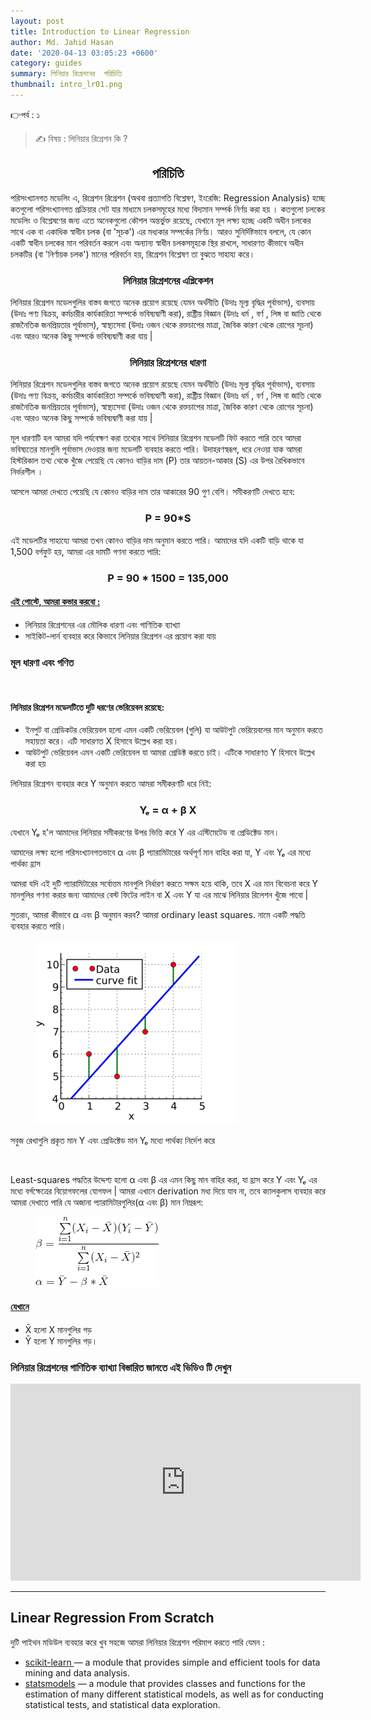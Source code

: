 ```yaml
---
layout: post
title: Introduction to Linear Regression
author: Md. Jahid Hasan
date: '2020-04-13 03:05:23 +0600'
category: guides
summary: লিনিয়ার রিগ্রেশনের  পরিচিতি
thumbnail: intro_lr01.png
---
```


👉পর্ব : ১
> ✍ বিষয় :  লিনিয়ার রিগ্রেশন কি ?


<h2> <b>  <center> পরিচিতি </center>  </b> </h2>

<p> পরিসংখ্যানগত মডেলিং এ, রিগ্রেশন রিগ্রেশন (অথবা প্রত্যাগতি বিশ্লেষণ, ইংরেজি: Regression Analysis) হচ্ছে কতগুলো পরিসংখ্যানগত প্রক্রিয়ার সেট যার মাধ্যমে চলকসমূহের মধ্যে বিদ্যমান সম্পর্ক নির্ণয় করা হয় । কতগুলো চলকের মডেলিং ও বিশ্লেষণের জন্য এতে অনেকগুলো কৌশল অন্তর্ভুক্ত রয়েছে, যেখানে মূল লক্ষ্য হচ্ছে একটি অধীন চলকের সাথে এক বা একাধিক স্বাধীন চলক (বা 'সূচক') এর মধ্যকার সম্পর্কের নির্ণয়। আরও সুনির্দিষ্টভাবে বললে, যে কোন একটি স্বাধীন চলকের মান পরিবর্তন করলে এবং অন্যান্য স্বাধীন চলকসমূহকে স্থির রাখলে, সাধারণত কীভাবে অধীন চলকটির (বা 'নির্ণায়ক চলক') মানের পরিবর্তন হয়, রিগ্রেশন বিশ্লেষণ তা বুঝতে সাহায্য করে। </p>



<h3> <b>  <center> লিনিয়ার  রিগ্রেশনের  এপ্লিকেশন  </center>  </b> </h3>

<p> লিনিয়ার রিগ্রেশন মডেলগুলির বাস্তব জগতে অনেক  প্রয়োগ  রয়েছে যেমন অর্থনীতি (উদাঃ মূল্য বৃদ্ধির পূর্বাভাস), ব্যবসায় (উদাঃ পণ্য বিক্রয়, কর্মচারীর কার্যকারিতা সম্পর্কে ভবিষ্যদ্বাণী করা), রাষ্ট্রীয় বিজ্ঞান (উদাঃ ধর্ম , বর্ণ , লিঙ্গ বা জাতি থেকে রাজনৈতিক জনপ্রিয়তার পূর্বাভাস), স্বাস্থ্যসেবা (উদাঃ ওজন থেকে রক্তচাপের মাত্রা, জৈবিক কারণ থেকে রোগের সূচনা) এবং আরও অনেক কিছু সম্পর্কে ভবিষ্যদ্বাণী করা যায় | </p>

<h3> <b>  <center> লিনিয়ার রিগ্রেশনের ধারণা  </center>  </b> </h3>

<p> লিনিয়ার রিগ্রেশন মডেলগুলির বাস্তব জগতে অনেক  প্রয়োগ  রয়েছে যেমন অর্থনীতি (উদাঃ মূল্য বৃদ্ধির পূর্বাভাস), ব্যবসায় (উদাঃ পণ্য বিক্রয়, কর্মচারীর কার্যকারিতা সম্পর্কে ভবিষ্যদ্বাণী করা), রাষ্ট্রীয় বিজ্ঞান (উদাঃ ধর্ম , বর্ণ , লিঙ্গ বা জাতি থেকে রাজনৈতিক জনপ্রিয়তার পূর্বাভাস), স্বাস্থ্যসেবা (উদাঃ ওজন থেকে রক্তচাপের মাত্রা, জৈবিক কারণ থেকে রোগের সূচনা) এবং আরও অনেক কিছু সম্পর্কে ভবিষ্যদ্বাণী করা যায় | </p>


<p>মূল ধারণাটি হল আমরা যদি পর্যবেক্ষণ করা তথ্যের সাথে লিনিয়ার রিগ্রেশন মডেলটি ফিট করতে পারি তবে আমরা ভবিষ্যতের মানগুলি পূর্বাভাস দেওয়ার জন্য মডেলটি ব্যবহার করতে পারি। উদাহরণস্বরূপ, ধরে নেওয়া যাক আমরা হিস্টরিকাল  তথ্য থেকে খুঁজে পেয়েছি যে কোনও বাড়ির দাম (P) তার আয়তন-আকার (S) এর উপর রৈখিকভাবে নির্ভরশীল । </p>

আসলে আমরা দেখতে পেয়েছি যে কোনও বাড়ির দাম তার আকারের 90 গুণ বেশি। সমীকরণটি দেখতে  হবে:

<h3><center> P = 90*S  </center></h3>

<p> এই মডেলটির সাহায্যে আমরা তখন কোনও বাড়ির দাম অনুমান করতে পারি। আমাদের যদি একটি বাড়ি থাকে যা 1,500 বর্গফুট হয়, আমরা এর দামটি গণনা করতে পারি:  </p>

<h3><center> P = 90 * 1500 = 135,000  </center></h3>

<h4><u>এই পোস্টে, আমরা কভার করবো : </u></h4>
<ul>
    <li> লিনিয়ার রিগ্রেশনের এর  মৌলিক ধারণা এবং গাণিতিক ব্যাখ্যা  </li>
    <li> সাইকিট-লার্ন ব্যবহার করে কিভাবে  লিনিয়ার রিগ্রেশন এর  প্রয়োগ করা যায় </li>

</ul>

<h3> মূল ধারণা এবং গণিত </h3>
<br>

<h4> লিনিয়ার রিগ্রেশন মডেলটিতে দুটি ধরণের ভেরিয়েবল রয়েছে: </h4>
<ul>
    <li> ইনপুট বা প্রেডিকটর ভেরিয়েবল হলো এমন একটি  ভেরিয়েবল (গুলি) যা আউটপুট ভেরিয়েবলের মান অনুমান করতে সহায়তা করে। এটি সাধারণত X হিসাবে উল্লেখ করা হয়।  </li>
    <li>আউটপুট ভেরিয়েবল এমন একটি  ভেরিয়েবল যা আমরা প্রেডিক্ট  করতে চাই। এটিকে সাধারণত Y হিসাবে উল্লেখ করা হয় </li>

</ul>

লিনিয়ার রিগ্রেশন ব্যবহার করে Y অনুমান করতে আমরা সমীকরণটি ধরে নিই:
<h3><center> Yₑ = α + β X  </center></h3>

<p> যেখানে Yₑ হ'ল আমাদের লিনিয়ার সমীকরণের উপর ভিত্তি করে Y এর এস্টিমেটেড  বা প্রেডিক্টেড  মান। </p>
<p>আমাদের লক্ষ্য হলো পরিসংখ্যানগতভাবে α এবং  β প্যারামিটারের অর্থপূর্ণ মান বাহির করা যা, Y এবং Yₑ এর মধ্যে পার্থক্য হ্রাস </p>

<p>
আমরা যদি এই দুটি প্যারামিটারের সর্বোত্তম মানগুলি নির্ধারণ করতে সক্ষম হয়ে থাকি, তবে X এর মান বিবেচনা করে Y মানগুলির গণনা করার  জন্য আমাদের বেস্ট  ফিটের লাইন বা X এবং Y যা এর মাঝে লিনিয়ার রিলেশন খুঁজে পাবো |</p>

<p>সুতরাং, আমরা কীভাবে α এবং β অনুমান করব? আমরা ordinary least squares.
 নামে একটি পদ্ধতি ব্যবহার করতে পারি।</p>


 <figure>
 		   <img src="/banglablog/LR/1.png">
 </figure>
<p> সবুজ রেখাগুলি প্রকৃত মান Y এবং প্রেডিক্টেড  মান Yₑ   মধ্যে পার্থক্য নির্দেশ করে   </p>

<br>

<p> Least-squares পদ্ধতির উদ্দেশ্য হলো α এবং β এর এমন কিছু মান বাহির করা, যা  হ্রাস করে Y এবং Yₑ এর মধ্যে বর্গক্ষেত্রের বিয়োগফলের  যোগফল | আমরা এখানে derivation মধ্য দিয়ে যাব না, তবে ক্যালকুলাস ব্যবহার করে আমরা দেখাতে পারি যে অজানা প্যারামিটারগুলির(α এবং β) মান নিম্নরূপ:</p>

<figure>
      <img src="/banglablog/LR/2.gif">
</figure>

<h4><u>যেখানে</u></h4>
<ul>
    <li> X̄ হলো X মানগুলির গড়  </li>
    <li> Ȳ হলো Y মানগুলির গড়। </li>

</ul>

<h3>লিনিয়ার রিগ্রেশনের  গাণিতিক ব্যাখ্যা বিস্তারিত জানতে এই ভিডিও টি দেখুন </h3>

<iframe width="560" height="315" src="https://www.youtube.com/embed/ZP_I87mAh1A" frameborder="0" allow="accelerometer; autoplay; encrypted-media; gyroscope; picture-in-picture" allowfullscreen></iframe>

<hr />


## Linear Regression From Scratch

দুটি পাইথন মডিউল ব্যবহার করে খুব সহজে আমরা লিনিয়ার রিগ্রেশন পরিমাপ করতে পারি যেমন :

<ul>
    <li> <u>scikit-learn </u> — a module that provides simple and efficient tools for data mining and data analysis. </li>
    <li> <u>statsmodels</u> — a module that provides classes and functions for the estimation of many different statistical models, as well as for conducting statistical tests, and statistical data exploration.</li>

</ul>
